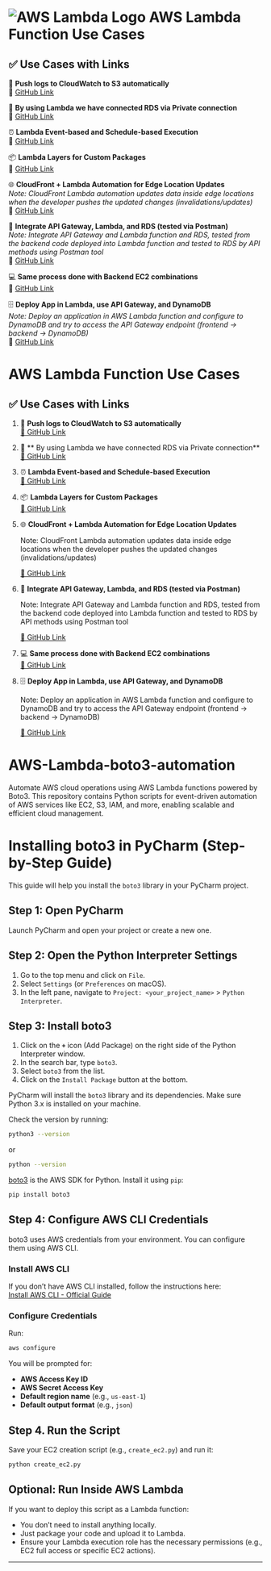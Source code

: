 # ![AWS Lambda Logo](https://raw.githubusercontent.com/awsdocs/aws-lambda-developer-guide/main/doc_source/images/lambda.png) AWS Lambda Function Use Cases

## ✅ Use Cases with Links

🚀 **Push logs to CloudWatch to S3 automatically**  
🔗 [GitHub Link](https://github.com/arumullayaswanth/AWS-Lambda-boto3-automation-project/tree/master/2.Cloudwatch-to-s3-exporter)

🔧 **By using Lambda we have connected RDS via Private connection**  
🔗 [GitHub Link](https://github.com/arumullayaswanth/AWS-Lambda-boto3-automation-project/tree/master/3.lambda-rds-db-setup)

⏰ **Lambda Event-based and Schedule-based Execution**  
🔗 [GitHub Link](https://github.com/arumullayaswanth/AWS-Lambda-boto3-automation-project/tree/master/2.Cloudwatch-to-s3-exporter)

📦 **Lambda Layers for Custom Packages**  
🔗 [GitHub Link](https://github.com/arumullayaswanth/AWS-Lambda-boto3-automation-project/blob/master/3.lambda-rds-db-setup/README.md)

🌐 **CloudFront + Lambda Automation for Edge Location Updates**  
*Note: CloudFront Lambda automation updates data inside edge locations when the developer pushes the updated changes (invalidations/updates)*  
🔗 [GitHub Link](https://github.com/arumullayaswanth/aws-s3-cloudfront-lambda-automation-project)

🔌 **Integrate API Gateway, Lambda, and RDS (tested via Postman)**  
*Note: Integrate API Gateway and Lambda function and RDS, tested from the backend code deployed into Lambda function and tested to RDS by API methods using Postman tool*  
🔗 [GitHub Link](https://github.com/arumullayaswanth/AWS-Lambda-boto3-automation-project/tree/master/5.lambda-rds-api-gateway)

💻 **Same process done with Backend EC2 combinations**  
🔗 [GitHub Link](https://github.com/arumullayaswanth/AWS-Lambda-boto3-automation-project/tree/master/4.Python-backend-testing)

🗄️ **Deploy App in Lambda, use API Gateway, and DynamoDB**  
*Note: Deploy an application in AWS Lambda function and configure to DynamoDB and try to access the API Gateway endpoint (frontend → backend → DynamoDB)*  
🔗 [GitHub Link](https://github.com/arumullayaswanth/AWS-Lambda-boto3-automation-project/tree/master/6.lambda-dynamodb-api-gateway)


# AWS Lambda Function Use Cases

## ✅ Use Cases with Links

1. 🚀 **Push logs to CloudWatch to S3 automatically**  
   [🔗 GitHub Link](https://github.com/arumullayaswanth/AWS-Lambda-boto3-automation-project/tree/master/2.Cloudwatch-to-s3-exporter)

2. 🔧 ** By using Lambda we have connected RDS via Private connection**  
   [🔗 GitHub Link](https://github.com/arumullayaswanth/AWS-Lambda-boto3-automation-project/tree/master/3.lambda-rds-db-setup)

3. ⏰ **Lambda Event-based and Schedule-based Execution**  
   [🔗 GitHub Link](https://github.com/arumullayaswanth/AWS-Lambda-boto3-automation-project/tree/master/2.Cloudwatch-to-s3-exporter)

4. 📦 **Lambda Layers for Custom Packages**  
   [🔗 GitHub Link](https://github.com/arumullayaswanth/AWS-Lambda-boto3-automation-project/blob/master/3.lambda-rds-db-setup/README.md)

5. 🌐 **CloudFront + Lambda Automation for Edge Location Updates**
   
   Note: CloudFront Lambda automation updates data inside edge locations when the developer pushes the updated changes (invalidations/updates)
   
   [🔗 GitHub Link](https://github.com/arumullayaswanth/aws-s3-cloudfront-lambda-automation-project)

6. 🔌 **Integrate API Gateway, Lambda, and RDS (tested via Postman)**
   
   Note: Integrate API Gateway and Lambda function and RDS, tested from the backend code deployed into Lambda function and tested to RDS by API methods using Postman tool
   
   [🔗 GitHub Link](https://github.com/arumullayaswanth/AWS-Lambda-boto3-automation-project/tree/master/5.lambda-rds-api-gateway)

7. 💻 **Same process done with Backend EC2 combinations**  
   [🔗 GitHub Link](https://github.com/arumullayaswanth/AWS-Lambda-boto3-automation-project/tree/master/4.Python-backend-testing)

8. 🗄️ **Deploy App in Lambda, use API Gateway, and DynamoDB**
    
    Note: Deploy an application in AWS Lambda function and configure to DynamoDB and try to access the API Gateway endpoint (frontend → backend → DynamoDB)
   
   [🔗 GitHub Link](https://github.com/arumullayaswanth/AWS-Lambda-boto3-automation-project/tree/master/6.lambda-dynamodb-api-gateway)





# AWS-Lambda-boto3-automation
Automate AWS cloud operations using AWS Lambda functions powered by Boto3. This repository contains Python scripts for event-driven automation of AWS services like EC2, S3, IAM, and more, enabling scalable and efficient cloud management.

# Installing boto3 in PyCharm (Step-by-Step Guide)

This guide will help you install the `boto3` library in your PyCharm project.

## Step 1: Open PyCharm

Launch PyCharm and open your project or create a new one.

## Step 2: Open the Python Interpreter Settings

1. Go to the top menu and click on `File`.
2. Select `Settings` (or `Preferences` on macOS).
3. In the left pane, navigate to `Project: <your_project_name>` > `Python Interpreter`.

## Step 3: Install boto3


1. Click on the **`+`** icon (Add Package) on the right side of the Python Interpreter window.
2. In the search bar, type `boto3`.
3. Select `boto3` from the list.
4. Click on the `Install Package` button at the bottom.
  
PyCharm will install the `boto3` library and its dependencies.
Make sure Python 3.x is installed on your machine.

Check the version by running:

```bash
python3 --version
```

or

```bash
python --version
```

[boto3](https://boto3.amazonaws.com/v1/documentation/api/latest/index.html) is the AWS SDK for Python. Install it using `pip`:

```bash
pip install boto3
```

## Step 4:  Configure AWS CLI Credentials

boto3 uses AWS credentials from your environment. You can configure them using AWS CLI.

### Install AWS CLI

If you don’t have AWS CLI installed, follow the instructions here:  
[Install AWS CLI - Official Guide](https://docs.aws.amazon.com/cli/latest/userguide/getting-started-install.html)

### Configure Credentials

Run:

```bash
aws configure
```

You will be prompted for:

- **AWS Access Key ID**
- **AWS Secret Access Key**
- **Default region name** (e.g., `us-east-1`)
- **Default output format** (e.g., `json`)

## Step 4. Run the Script

Save your EC2 creation script (e.g., `create_ec2.py`) and run it:

```bash
python create_ec2.py
```

## Optional: Run Inside AWS Lambda

If you want to deploy this script as a Lambda function:

- You don’t need to install anything locally.
- Just package your code and upload it to Lambda.
- Ensure your Lambda execution role has the necessary permissions (e.g., EC2 full access or specific EC2 actions).

---


